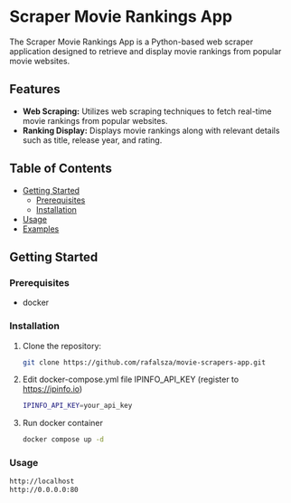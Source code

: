 # Scraper Movie Rankings App

The Scraper Movie Rankings App is a Python-based web scraper application designed to retrieve and display movie rankings from popular movie websites.

## Features

- **Web Scraping:** Utilizes web scraping techniques to fetch real-time movie rankings from popular websites.
- **Ranking Display:** Displays movie rankings along with relevant details such as title, release year, and rating.

## Table of Contents

- [Getting Started](#getting-started)
  - [Prerequisites](#prerequisites)
  - [Installation](#installation)
- [Usage](#usage)
- [Examples](#examples)

## Getting Started

### Prerequisites

- docker

### Installation

1. Clone the repository:

   ```bash
   git clone https://github.com/rafalsza/movie-scrapers-app.git

2. Edit docker-compose.yml file IPINFO_API_KEY (register to https://ipinfo.io)

    ```bash
   IPINFO_API_KEY=your_api_key
3. Run docker container

    ```bash
   docker compose up -d

### Usage

   ```bash
   http://localhost
   http://0.0.0.0:80